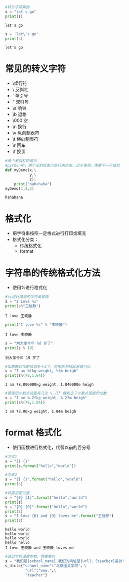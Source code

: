 ```python
#转义字符案例
s = "let's go"
print(s)
```

    let's go
    


```python
s = 'let\'s go'
print(s)
```

    let's go
    

# 常见的转义字符
- \续行符
- \ 反斜杠
- \' 单引号
- \" 双引号
- \a 响铃
- \b 退格
- \000 空
- \n 换行
- \v 纵向制表符
- \t 横向制表符
- \r 回车
- \f 换页


```python
#单个反斜杠的用法
#python中，单个反斜杠表示此行未结束，出于美观，需要下一行继续
def myDemo(x,\
           y,\
           z):
    print("hahahaha")
myDemo(1,2,3)
```

    hahahaha
    

# 格式化
- 把字符串按照一定格式进行打印或填充
- 格式化分类：
    - 传统格式化
    - format
    
# 字符串的传统格式化方法
- 使用%进行格式化



```python
#%s进行简单的字符串替换
s = "I Love %s"
print(s%"王晓静")
```

    I Love 王晓静
    


```python
print("I love %s" % "李晓静")
```

    I love 李晓静
    


```python
s = "刘大拿今年 %d 岁了"
print(s % 19)
```

    刘大拿今年 19 岁了
    


```python
#如果格式化的信息多于1个，则用括号括起来就可以
s = "I am %fkg weight, %fm heigh"
print(s%(78,1.84))
```

    I am 78.000000kg weight, 1.840000m heigh
    


```python
#要规定小数点后面有几位 %.几f 就规定了小数点后面的位数
s = "I am %.2fkg weight, %.2fm heigh"
print(s%(78,1.84))
```

    I am 78.00kg weight, 1.84m heigh
    

# format 格式化
- 使用函数进行格式化，代替以前的百分号


```python
#方式1
s = "{} {}"
print(s.format("hello","world"))

#方式2
s = "{} {}".format("hello","world")
print(s)

#设置指定位置
s = "{0} {1}".format("hello","world")
print(s)
s = "{0} {0}".format("hello","world")
print(s)
s = "I love {0} and {0} loves me".format("王晓静")
print(s)
```

    hello world
    hello world
    hello world
    hello hello
    I love 王晓静 and 王晓静 loves me
    


```python
#通过字典设置参数，需要解包
s = "我们是{school_name},我们的网址是{url}，{teacher}最帅"
s_dict={"school_name":"北京图灵学院"，\
         "url":"www.",\
         "teacher"}
```
